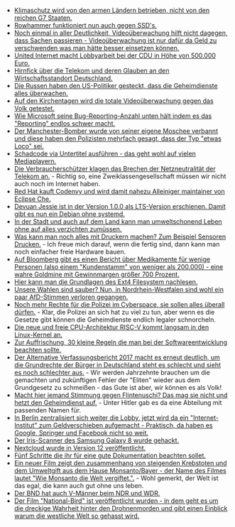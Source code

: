 * [Klimaschutz wird von den armen Ländern betrieben, nicht von den reichen G7 Staaten.](http://www.sonnenseite.com/de/politik/48-der-aermsten-staaten-machen-offensiv-klimaschutz....html)
* [Rowhammer funktioniert nun auch gegen SSD's.](https://www.bleepingcomputer.com/news/hardware/ssd-drives-vulnerable-to-attacks-that-corrupt-user-data/)
* [Noch einmal in aller Deutlichkeit, Videoüberwachung hilft nicht dagegen, dass Sachen passieren - Videoüberwachung ist nur dafür da Geld zu verschwenden was man hätte besser einsetzen können.](https://www.theguardian.com/uk-news/2017/may/27/police-release-pictures-of-manchester-bomber)
* [United Internet macht Lobbyarbeit bei der CDU in Höhe von 500.000 Euro.](https://www.heise.de/newsticker/meldung/United-Internet-Gruender-spendet-500-000-Euro-an-die-CDU-3726853.html)
* [Hirnfick über die Telekom und deren Glauben an den Wirtschaftsstandort Deutschland.](https://tuxproject.de/blog/2017/05/telekom-die-industrie-von-morgen-mit-dem-internetzugang-von-gestern/)
* [Die Russen haben den US-Politiker gesteckt, dass die Geheimdienste alles überwachen.](https://blog.fefe.de/?ts=a7d78507)
* [Auf den Kirchentagen wird die totale Videoüberwachung gegen das Volk getestet.](https://blog.fefe.de/?ts=a7d783aa)
* [Wie Microsoft seine Bug-Reporting-Anzahl unten hält indem es das "Reporting" endlos schwer macht.](http://www.schveiguy.com/blog/2017/05/how-to-report-a-bug-to-microsoft/)
* [Der Manchester-Bomber wurde von seiner eigene Moschee verbannt und diese haben den Polizisten mehrfach gesagt, dass der Typ "etwas Loco" sei.](https://blog.fefe.de/?ts=a7d6bace)
* [Schadcode via Untertitel ausführen - das geht wohl auf vielen Mediaplayern.](https://www.heise.de/newsticker/meldung/Pwned-per-Untertitel-Viele-Mediaplayer-fuehren-Schadcode-in-Subtitle-Dateien-aus-3726431.html)
* [Die Verbraucherschützer klagen das Brechen der Netzneutralität der Telekom an.](https://www.golem.de/news/netzneutralitaet-verbraucherschuetzer-wollen-verbot-von-stream-on-der-telekom-1705-128038.html) - Richtig so, eine Zweiklassengesellschaft müssen wir nicht auch noch im Internet haben.
* [Red Hat kauft Codenvy und wird damit nahezu Alleiniger maintainer von Eclipse Che.](https://www.pro-linux.de/news/1/24782/red-hat-kauft-codenvy.html)
* [Devuan Jessie ist in der Version 1.0.0 als LTS-Version erschienen. Damit gibt es nun ein Debian ohne systemd.](https://www.heise.de/newsticker/meldung/Debian-ohne-systemd-Devuan-Jessie-1-0-0-Stable-erschienen-3725880.html)
* [In der Stadt und auch auf dem Land kann man umweltschonend Leben ohne auf alles verzichten zumüssen.](http://www.sonnenseite.com/de/zukunft/die-welt-in-zahlen-wie-unser-lebensstil-das-weltklima-beeinflusst.html)
* [Was kann man noch alles mit Druckern machen? Zum Beispiel Sensoren Drucken.](https://www.heise.de/newsticker/meldung/Sensoren-aus-dem-Tintendrucker-3725548.html) - Ich freue mich darauf, wenn die fertig sind, dann kann man noch einfacher freie Hardware bauen.
* [Auf Bloomberg gibt es einen Bericht über Medikamente für wenige Personen (also einem "Kundenstamm" von weniger als 200.000) - eine wahre Goldmine mit Gewinnmargen größer 700 Prozent.](https://www.bloomberg.com/news/features/2017-05-24/when-the-patient-is-a-gold-mine-the-trouble-with-rare-disease-drugs)
* [Hier kann man die Grundlagen des Ext4 Filesystem nachlesen.](https://opensource.com/article/17/5/introduction-ext4-filesystem)
* [Unsere Wahlen sind sauber? Nun, in Nordrhein-Westfalen sind wohl ein paar AfD-Stimmen verloren gegangen.](https://www.welt.de/politik/deutschland/article164838309/Fehlende-AfD-Stimmen-jetzt-schaltet-sich-die-Polizei-ein.html)
* [Noch mehr Rechte für die Polizei im Cyberspace, sie sollen alles überall dürfen.](https://www.heise.de/newsticker/meldung/Bundesregierung-fuer-einfacheren-internationalen-Zugriff-auf-Cloud-Daten-3725328.html) - Klar, die Polizei an sich hat zu viel zu tun, aber wenn es die Gesetze gibt können die Geheimdienste endlich legaler schnorcheln.
* [Die neue und freie CPU-Architektur RISC-V kommt langsam in den Linux-Kernel an.](https://www.golem.de/news/cpu-architektur-risc-v-patches-fuer-linux-erstmals-eingereicht-1705-128012.html)
* [Zur Auffrischung, 30 kleine Regeln die man bei der Softwareentwicklung beachten sollte.](https://opensource.com/article/17/5/30-best-practices-software-development-and-testing)
* [Der Alternative Verfassungsbericht 2017 macht es erneut deutlich, um die Grundrechte der Bürger in Deutschland steht es schlecht und sieht es noch schlechter aus.](https://www.heise.de/newsticker/meldung/Grundrechte-Report-Wider-ein-Supergrundrecht-Sicherheit-3723179.html) - Wir werden Jahrzehnte brauchen um die gemachten und zukünftigen Fehler der "Eliten" wieder aus dem Grundgesetz zu schmeißen - das Gute ist aber, wir können es als Volk!
* [Macht hier jemand Stimmung gegen Flintenuschi? Das mag sie nicht und hetzt den Geheimdienst auf.](https://www.heise.de/tp/features/Von-der-Leyen-schickt-Militaergeheimdienst-gegen-wuetenden-Bundeswehroffizier-3722844.html) - Unter Hitler gab es da eine Abteilung mit passenden Namen für.
* [In Berlin zentralisiert sich weiter die Lobby, jetzt wird da ein "Internet-Institut" zum Geldverschieben aufgemacht - Praktisch, da haben es Google, Springer und Facebook nicht so weit.](https://www.heise.de/newsticker/meldung/Deutsches-Internet-Institut-geht-nach-Berlin-3722909.html)
* [Der Iris-Scanner des Samsung Galaxy 8 wurde gehackt.](https://blog.fefe.de/?ts=a7dac11b)
* [Nextcloud wurde in Version 12 veröffentlicht.](https://nextcloud.com/blog/welcome-to-nextcloud-12/)
* [Fünf Schritte die ihr für eine gute Dokumentation beachten sollet.](https://opensource.com/article/17/5/five-steps-documentation)
* [Ein neuer Film zeigt den zusammenhang von steigenden Krebstoten und dem Umweltgift aus dem Hause Monsanto/Bayer - der Name des Filmes lautet "Wie Monsanto die Welt vergiftet.".](http://www.sonnenseite.com/de/wirtschaft/neuer-dokumentarfilm-wie-monsanto-die-welt-vergiftet.html) - Wohl gemerkt, der Welt ist das egal, die kann auch gut ohne uns leben.
* [Der BND hat auch V-Männer beim NDR und WDR.](https://blog.fefe.de/?ts=a7df2dc0)
* [Der Film "National-Bird" ist veröffentlicht wurden - in dem geht es um die dreckige Wahrheit hinter den Drohnenmorden und gibt einen Einblick warum die westliche Welt so gehasst wird.](https://blog.fefe.de/?ts=a7dee24a)
